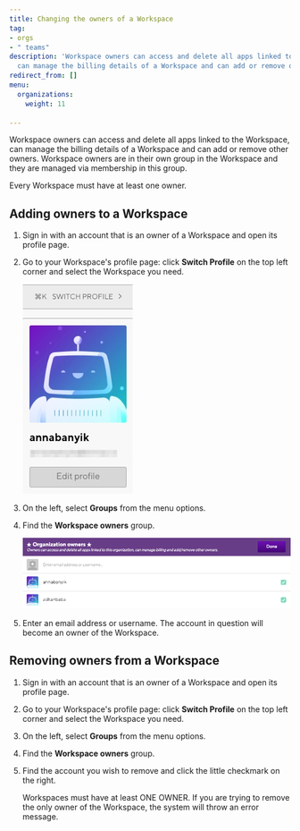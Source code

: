 ```yaml
---
title: Changing the owners of a Workspace
tag:
- orgs
- " teams"
description: 'Workspace owners can access and delete all apps linked to the Workspace,
  can manage the billing details of a Workspace and can add or remove other owners. '
redirect_from: []
menu:
  organizations:
    weight: 11

---
```

Workspace owners can access and delete all apps linked to the Workspace, can manage the billing details of a Workspace and can add or remove other owners. Workspace owners are in their own group in the Workspace and they are managed via membership in this group.

Every Workspace must have at least one owner.

## Adding owners to a Workspace

1. Sign in with an account that is an owner of a Workspace and open its profile page.
2. Go to your Workspace's profile page: click **Switch Profile** on the top left corner and select the Workspace you need.

   ![{{ page.title }}](/img/switch-profile-2.jpg)
3. On the left, select **Groups** from the menu options.
4. Find the **Workspace owners** group.

   ![{{ page.title }}](/img/add-owner.png)
5. Enter an email address or username. The account in question will become an owner of the Workspace.

## Removing owners from a Workspace

1. Sign in with an account that is an owner of a Workspace and open its profile page.
2. Go to your Workspace's profile page: click **Switch Profile** on the top left corner and select the Workspace you need.
3. On the left, select **Groups** from the menu options.
4. Find the **Workspace owners** group.
5. Find the account you wish to remove and click the little checkmark on the right.

   Workspaces must have at least ONE OWNER. If you are trying to remove the only owner of the Workspace, the system will throw an error message.